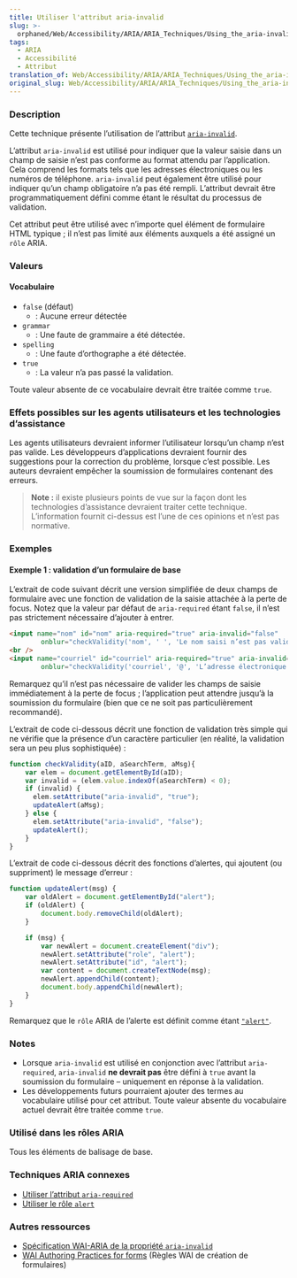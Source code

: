 ```yaml
---
title: Utiliser l'attribut aria-invalid
slug: >-
  orphaned/Web/Accessibility/ARIA/ARIA_Techniques/Using_the_aria-invalid_attribute
tags:
  - ARIA
  - Accessibilité
  - Attribut
translation_of: Web/Accessibility/ARIA/ARIA_Techniques/Using_the_aria-invalid_attribute
original_slug: Web/Accessibility/ARIA/ARIA_Techniques/Using_the_aria-invalid_attribute
---
```


### Description

Cette technique présente l’utilisation de l’attribut [`aria-invalid`](http://www.w3.org/TR/wai-aria/states_and_properties#aria-invalid).

L’attribut `aria-invalid` est utilisé pour indiquer que la valeur saisie dans un champ de saisie n’est pas conforme au format attendu par l’application. Cela comprend les formats tels que les adresses électroniques ou les numéros de téléphone. `aria-invalid` peut également être utilisé pour indiquer qu’un champ obligatoire n’a pas été rempli. L’attribut devrait être programmatiquement défini comme étant le résultat du processus de validation.

Cet attribut peut être utilisé avec n’importe quel élément de formulaire HTML typique&nbsp;; il n’est pas limité aux éléments auxquels a été assigné un `rôle` ARIA.

### Valeurs

#### Vocabulaire

- `false` (défaut)
  - : Aucune erreur détectée
- `grammar`
  - : Une faute de grammaire a été détectée.
- `spelling`
  - : Une faute d’orthographe a été détectée.
- `true`
  - : La valeur n’a pas passé la validation.

Toute valeur absente de ce vocabulaire devrait être traitée comme `true`.

### Effets possibles sur les agents utilisateurs et les technologies d’assistance

Les agents utilisateurs devraient informer l’utilisateur lorsqu’un champ n’est pas valide. Les développeurs d’applications devraient fournir des suggestions pour la correction du problème, lorsque c’est possible. Les auteurs devraient empêcher la soumission de formulaires contenant des erreurs.

> **Note :** il existe plusieurs points de vue sur la façon dont les technologies d’assistance devraient traiter cette technique. L’information fournit ci-dessus est l’une de ces opinions et n’est pas normative.

### Exemples

#### Exemple 1&nbsp;: validation d’un formulaire de base

L’extrait de code suivant décrit une version simplifiée de deux champs de formulaire avec une fonction de validation de la saisie attachée à la perte de focus. Notez que la valeur par défaut de `aria-required` étant `false`, il n’est pas strictement nécessaire d’ajouter à entrer.

```html
<input name="nom" id="nom" aria-required="true" aria-invalid="false"
        onblur="checkValidity('nom', ' ', 'Le nom saisi n’est pas valide (vous devez saisir un nom et un prénom)');"/>
<br />
<input name="courriel" id="courriel" aria-required="true" aria-invalid="false"
        onblur="checkValidity('courriel', '@', 'L’adresse électronique saisie n’est pas valide');"/>
```

Remarquez qu’il n’est pas nécessaire de valider les champs de saisie immédiatement à la perte de focus&nbsp;; l’application peut attendre jusqu’à la soumission du formulaire (bien que ce ne soit pas particulièrement recommandé).

L’extrait de code ci-dessous décrit une fonction de validation très simple qui ne vérifie que la présence d’un caractère particulier (en réalité, la validation sera un peu plus sophistiquée)&nbsp;:

```js
function checkValidity(aID, aSearchTerm, aMsg){
    var elem = document.getElementById(aID);
    var invalid = (elem.value.indexOf(aSearchTerm) < 0);
    if (invalid) {
      elem.setAttribute("aria-invalid", "true");
      updateAlert(aMsg);
    } else {
      elem.setAttribute("aria-invalid", "false");
      updateAlert();
    }
}
```

L’extrait de code ci-dessous décrit des fonctions d’alertes, qui ajoutent (ou suppriment) le message d’erreur&nbsp;:

```js
function updateAlert(msg) {
    var oldAlert = document.getElementById("alert");
    if (oldAlert) {
        document.body.removeChild(oldAlert);
    }

    if (msg) {
        var newAlert = document.createElement("div");
        newAlert.setAttribute("role", "alert");
        newAlert.setAttribute("id", "alert");
        var content = document.createTextNode(msg);
        newAlert.appendChild(content);
        document.body.appendChild(newAlert);
    }
}
```

Remarquez que le `rôle` ARIA de l’alerte est définit comme étant [`"alert"`](/fr/Accessibilité/ARIA/Techniques_ARIA/Utiliser_le_rôle_alert).

### Notes

- Lorsque `aria-invalid` est utilisé en conjonction avec l’attribut `aria-required`, `aria-invalid` **ne devrait pas** être défini à `true` avant la soumission du formulaire – uniquement en réponse à la validation.
- Les développements futurs pourraient ajouter des termes au vocabulaire utilisé pour cet attribut. Toute valeur absente du vocabulaire actuel devrait être traitée comme `true`.

### Utilisé dans les rôles ARIA

Tous les éléments de balisage de base.

### Techniques ARIA connexes

- [Utiliser l’attribut `aria-required`](/fr/Accessibilité/ARIA/Techniques_ARIA/Utiliser_l_attribut_aria-required)
- [Utiliser le rôle `alert`](/fr/Accessibilité/ARIA/Techniques_ARIA/Utiliser_le_rôle_alert)

### Autres ressources

- [Spécification WAI-ARIA de la propriété `aria-invalid`](http://www.w3.org/TR/wai-aria/states_and_properties#aria-invalid)
- [WAI Authoring Practices for forms](http://www.w3.org/TR/wai-aria-practices/#ariaform) (Règles WAI de création de formulaires)
